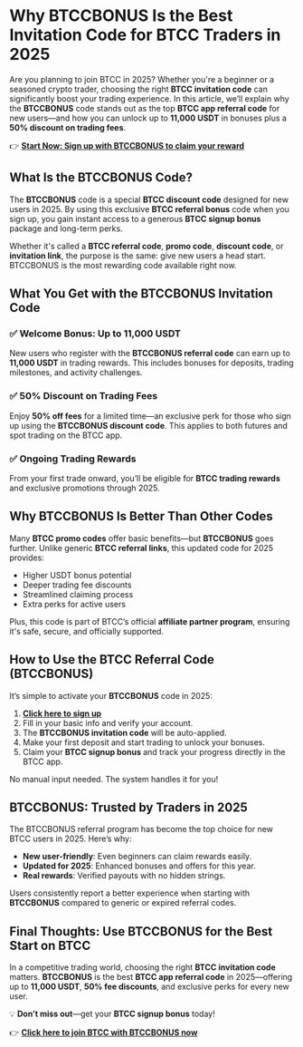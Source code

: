 
<h1>Why <strong>BTCCBONUS</strong> Is the Best Invitation Code for BTCC Traders in 2025</h1>

<p>Are you planning to join BTCC in 2025? Whether you're a beginner or a seasoned crypto trader, choosing the right <strong>BTCC invitation code</strong> can significantly boost your trading experience. In this article, we’ll explain why the <strong>BTCCBONUS</strong> code stands out as the top <strong>BTCC app referral code</strong> for new users—and how you can unlock up to <strong>11,000 USDT</strong> in bonuses plus a <strong>50% discount on trading fees</strong>.</p>

<p>👉 <a href="https://partner.btcc.com/us/c/BTCCBONUS/9303" target="_blank"><strong>Start Now: Sign up with BTCCBONUS to claim your reward</strong></a></p>
<img src="https://images.mirror-media.xyz/publication-images/sheAKRdV5cR3zszR_U_fi.png?height=960&amp;width=1920" decoding="async" data-nimg="fill" class="css-xah9so" style="position:absolute;top:0;left:0;bottom:0;right:0;box-sizing:border-box;padding:0;border:none;margin:auto;display:block;width:0;height:0;min-width:100%;max-width:100%;min-height:100%;max-height:100%">
<h2>What Is the BTCCBONUS Code?</h2>

<p>The <strong>BTCCBONUS</strong> code is a special <strong>BTCC discount code</strong> designed for new users in 2025. By using this exclusive <strong>BTCC referral bonus</strong> code when you sign up, you gain instant access to a generous <strong>BTCC signup bonus</strong> package and long-term perks.</p>

<p>Whether it's called a <strong>BTCC referral code</strong>, <strong>promo code</strong>, <strong>discount code</strong>, or <strong>invitation link</strong>, the purpose is the same: give new users a head start. BTCCBONUS is the most rewarding code available right now.</p>

<h2>What You Get with the BTCCBONUS Invitation Code</h2>

<h3>✅ Welcome Bonus: Up to <strong>11,000 USDT</strong></h3>
<p>New users who register with the <strong>BTCCBONUS referral code</strong> can earn up to <strong>11,000 USDT</strong> in trading rewards. This includes bonuses for deposits, trading milestones, and activity challenges.</p>

<h3>✅ 50% Discount on Trading Fees</h3>
<p>Enjoy <strong>50% off fees</strong> for a limited time—an exclusive perk for those who sign up using the <strong>BTCCBONUS discount code</strong>. This applies to both futures and spot trading on the BTCC app.</p>

<h3>✅ Ongoing Trading Rewards</h3>
<p>From your first trade onward, you’ll be eligible for <strong>BTCC trading rewards</strong> and exclusive promotions through 2025.</p>

<h2>Why BTCCBONUS Is Better Than Other Codes</h2>

<p>Many <strong>BTCC promo codes</strong> offer basic benefits—but <strong>BTCCBONUS</strong> goes further. Unlike generic <strong>BTCC referral links</strong>, this updated code for 2025 provides:</p>

<ul>
<li>Higher USDT bonus potential</li>
<li>Deeper trading fee discounts</li>
<li>Streamlined claiming process</li>
<li>Extra perks for active users</li>
</ul>

<p>Plus, this code is part of BTCC’s official <strong>affiliate partner program</strong>, ensuring it's safe, secure, and officially supported.</p>

<h2>How to Use the BTCC Referral Code (BTCCBONUS)</h2>

<p>It’s simple to activate your <strong>BTCCBONUS</strong> code in 2025:</p>

<ol>
<li><strong><a href="https://partner.btcc.com/us/c/BTCCBONUS/9303" target="_blank">Click here to sign up</a></strong></li>
<li>Fill in your basic info and verify your account.</li>
<li>The <strong>BTCCBONUS invitation code</strong> will be auto-applied.</li>
<li>Make your first deposit and start trading to unlock your bonuses.</li>
<li>Claim your <strong>BTCC signup bonus</strong> and track your progress directly in the BTCC app.</li>
</ol>

<p>No manual input needed. The system handles it for you!</p>

<h2>BTCCBONUS: Trusted by Traders in 2025</h2>

<p>The BTCCBONUS referral program has become the top choice for new BTCC users in 2025. Here’s why:</p>

<ul>
<li><strong>New user-friendly</strong>: Even beginners can claim rewards easily.</li>
<li><strong>Updated for 2025</strong>: Enhanced bonuses and offers for this year.</li>
<li><strong>Real rewards</strong>: Verified payouts with no hidden strings.</li>
</ul>

<p>Users consistently report a better experience when starting with <strong>BTCCBONUS</strong> compared to generic or expired referral codes.</p>

<h2>Final Thoughts: Use BTCCBONUS for the Best Start on BTCC</h2>

<p>In a competitive trading world, choosing the right <strong>BTCC invitation code</strong> matters. <strong>BTCCBONUS</strong> is the best <strong>BTCC app referral code</strong> in 2025—offering up to <strong>11,000 USDT</strong>, <strong>50% fee discounts</strong>, and exclusive perks for every new user.</p>

<p>💡 <strong>Don’t miss out</strong>—get your <strong>BTCC signup bonus</strong> today!</p>

<p>👉 <a href="https://partner.btcc.com/us/c/BTCCBONUS/9303" target="_blank"><strong>Click here to join BTCC with BTCCBONUS now</strong></a></p>

</body>
</html>

